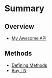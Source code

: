 # Summary

## Overview

* [My Awesome API](README.md)

## Methods

* [Defining Methods](methods.md)
* [Buy TN](buytn.md)